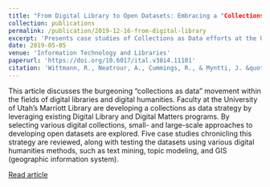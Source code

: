 ```yaml
---
title: "From Digital Library to Open Datasets: Embracing a "Collections as Data" Framework."
collection: publications
permalink: /publication/2019-12-16-from-digital-library
excerpt: 'Presents case studies of Collections as Data efforts at the University of Utah.'
date: 2019-05-05
venue: 'Information Technology and Libraries'
paperurl: 'https://doi.org/10.6017/ital.v38i4.11101'
citation: 'Wittmann, R., Neatrour, A., Cummings, R., & Myntti, J. &quot;From Digital Library to Open Datasets.&quot; <i>Information Technology and Libraries</i>. Vol. 38 Issue: 4, pp.49-61, https://doi.org/10.6017/ital.v38i4.11101'
---
```

This article discusses the burgeoning “collections as data” movement within the fields of digital libraries and digital humanities. Faculty at the University of Utah’s Marriott Library are developing a collections as data strategy by leveraging existing Digital Library and Digital Matters programs. By selecting various digital collections, small- and large-scale approaches to developing open datasets are explored. Five case studies chronicling this strategy are reviewed, along with testing the datasets using various digital humanities methods, such as text mining, topic modeling, and GIS (geographic information system).

[Read article](https://ejournals.bc.edu/index.php/ital/article/view/11101)
